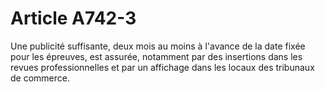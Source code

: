 # Article A742-3

<p>Une publicité suffisante, deux mois au moins à l'avance de la date fixée pour les épreuves, est assurée, notamment par des insertions dans les revues professionnelles et par un affichage dans les locaux des tribunaux de commerce. <br/></p>